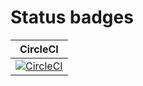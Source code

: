 # Status badges
| CircleCI |
| ------ |
| [![CircleCI](https://circleci.com/gh/SystemToolBox/SystemToolBox.svg?style=svg)](https://circleci.com/gh/SystemToolBox/SystemToolBox) |